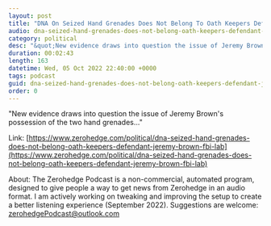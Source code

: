 ```yaml
---
layout: post
title: "DNA On Seized Hand Grenades Does Not Belong To Oath Keepers Defendant Jeremy Brown: FBI Lab"
audio: dna-seized-hand-grenades-does-not-belong-oath-keepers-defendant-jeremy-brown-fbi-lab-0
category: political
desc: "&quot;New evidence draws into question the issue of Jeremy Brown's possession of the two hand grenades...&quot;"
duration: 00:02:43
length: 163
datetime: Wed, 05 Oct 2022 22:40:00 +0000
tags: podcast
guid: dna-seized-hand-grenades-does-not-belong-oath-keepers-defendant-jeremy-brown-fbi-lab-0
order: 0
---
```

&quot;New evidence draws into question the issue of Jeremy Brown's possession of the two hand grenades...&quot;

Link: [https://www.zerohedge.com/political/dna-seized-hand-grenades-does-not-belong-oath-keepers-defendant-jeremy-brown-fbi-lab](https://www.zerohedge.com/political/dna-seized-hand-grenades-does-not-belong-oath-keepers-defendant-jeremy-brown-fbi-lab)

About: The Zerohedge Podcast is a non-commercial, automated program, designed to give people a way to get news from Zerohedge in an audio format.  I am actively working on tweaking and improving the setup to create a better listening experience (September 2022).  Suggestions are welcome: [zerohedgePodcast@outlook.com](mailto:zerohedgePodcast@outlook.com)